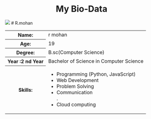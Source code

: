 <html>
<head>
<body>
  <center><h1>My Bio-Data</h1></center><img src="passportphoto.gif">
  <table>
    <tr>
      <th>Name:</th>
      <td>r mohan</td>
    </tr>
    <tr>
      <th>Age:</th>
      <td>19</td>
    </tr>
    <tr>
      <th>Degree:</th>
      <td>B.sc(Computer Science)</td>
    </tr>
    <tr>
      <th>Year :2 nd
        Year</th>
      <td>Bachelor of Science in Computer Science</td>
    </tr>
    <tr>
      <th>Skills:</th>
      <td>
        <ul>
          <li>Programming (Python, JavaScript)</li>
          <li>Web Development</li>
          <li>Problem Solving</li>
          <li>Communication</li>. <li> Cloud computing</li>
        </ul>
      </td>
    </tr>
   </head>
</body>
</html># R.mohan
